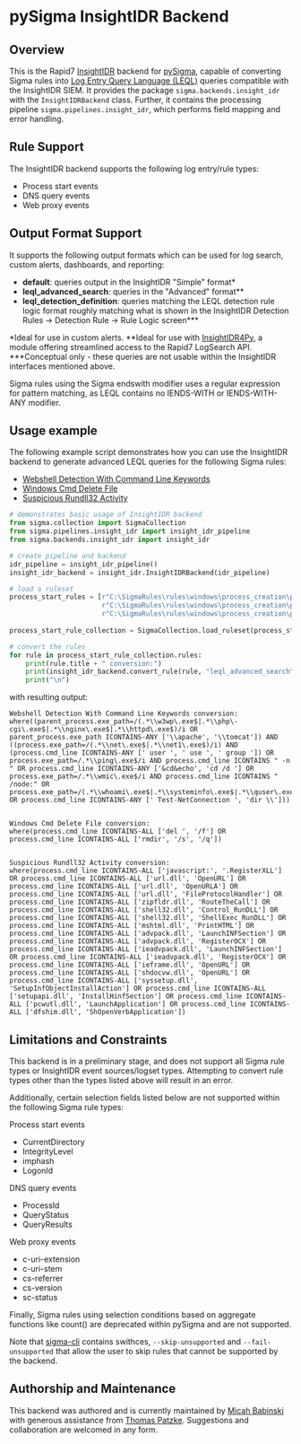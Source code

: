 # pySigma InsightIDR Backend

## Overview
This is the Rapid7 [InsightIDR](https://www.rapid7.com/products/insightidr/) backend for [pySigma](https://github.com/SigmaHQ/pySigma), capable of converting Sigma rules into [Log Entry Query Language (LEQL)](https://docs.rapid7.com/insightidr/use-a-search-language) queries compatible with the InsightIDR SIEM. It provides the package `sigma.backends.insight_idr` with the `InsightIDRBackend` class.
Further, it contains the processing pipeline `sigma.pipelines.insight_idr`, which performs field mapping and error handling.

## Rule Support
The InsightIDR backend supports the following log entry/rule types:

* Process start events
* DNS query events
* Web proxy events

## Output Format Support
It supports the following output formats which can be used for log search, custom alerts, dashboards, and reporting:

* **default**: queries output in the InsightIDR "Simple" format* 
* **leql_advanced_search**: queries in the "Advanced" format**
* **leql_detection_definition**: queries matching the LEQL detection rule logic format roughly matching what is shown in the InsightIDR Detection Rules -> Detection Rule -> Rule Logic screen***

*Ideal for use in custom alerts.
**Ideal for use with [InsightIDR4Py](https://github.com/mbabinski/InsightIDR4Py), a module offering streamlined access to the Rapid7 LogSearch API.
***Conceptual only - these queries are not usable within the InsightIDR interfaces mentioned above.

Sigma rules using the Sigma endswith modifier uses a regular expression for pattern matching, as LEQL contains no IENDS-WITH or IENDS-WITH-ANY modifier. 

## Usage example
The following example script demonstrates how you can use the InsightIDR backend to generate advanced LEQL queries for the following Sigma rules:
* [Webshell Detection With Command Line Keywords](https://github.com/SigmaHQ/sigma/blob/master/rules/windows/process_creation/proc_creation_win_webshell_detection.yml)
* [Windows Cmd Delete File](https://github.com/SigmaHQ/sigma/blob/master/rules/windows/process_creation/proc_creation_win_cmd_delete.yml)
* [Suspicious Rundll32 Activity](https://github.com/SigmaHQ/sigma/blob/master/rules/windows/process_creation/proc_creation_win_susp_rundll32_activity.yml)
```python
# demonstrates basic usage of InsightIDR backend
from sigma.collection import SigmaCollection
from sigma.pipelines.insight_idr import insight_idr_pipeline
from sigma.backends.insight_idr import insight_idr

# create pipeline and backend
idr_pipeline = insight_idr_pipeline()
insight_idr_backend = insight_idr.InsightIDRBackend(idr_pipeline)

# load a ruleset
process_start_rules = [r"C:\SigmaRules\rules\windows\process_creation\proc_creation_win_webshell_detection.yml",
                       r"C:\SigmaRules\rules\windows\process_creation\proc_creation_win_cmd_delete.yml",
                       r"C:\SigmaRules\rules\windows\process_creation\proc_creation_win_susp_rundll32_activity.yml"]
					   
process_start_rule_collection = SigmaCollection.load_ruleset(process_start_rules)

# convert the rules
for rule in process_start_rule_collection.rules:
    print(rule.title + " conversion:")
    print(insight_idr_backend.convert_rule(rule, "leql_advanced_search")[0])
    print("\n")
```

with resulting output:
```
Webshell Detection With Command Line Keywords conversion:
where((parent_process.exe_path=/(.*\\w3wp\.exe$|.*\\php\-cgi\.exe$|.*\\nginx\.exe$|.*\\httpd\.exe$)/i OR parent_process.exe_path ICONTAINS-ANY ['\\apache', '\\tomcat']) AND ((process.exe_path=/(.*\\net\.exe$|.*\\net1\.exe$)/i) AND (process.cmd_line ICONTAINS-ANY [' user ', ' use ', ' group ']) OR process.exe_path=/.*\\ping\.exe$/i AND process.cmd_line ICONTAINS " -n " OR process.cmd_line ICONTAINS-ANY ['&cd&echo', 'cd /d '] OR process.exe_path=/.*\\wmic\.exe$/i AND process.cmd_line ICONTAINS " /node:" OR process.exe_path=/(.*\\whoami\.exe$|.*\\systeminfo\.exe$|.*\\quser\.exe$|.*\\ipconfig\.exe$|.*\\pathping\.exe$|.*\\tracert\.exe$|.*\\netstat\.exe$|.*\\schtasks\.exe$|.*\\vssadmin\.exe$|.*\\wevtutil\.exe$|.*\\tasklist\.exe$)/i OR process.cmd_line ICONTAINS-ANY [' Test-NetConnection ', 'dir \\']))


Windows Cmd Delete File conversion:
where(process.cmd_line ICONTAINS-ALL ['del ', '/f'] OR process.cmd_line ICONTAINS-ALL ['rmdir', '/s', '/q'])


Suspicious Rundll32 Activity conversion:
where(process.cmd_line ICONTAINS-ALL ['javascript:', '.RegisterXLL'] OR process.cmd_line ICONTAINS-ALL ['url.dll', 'OpenURL'] OR process.cmd_line ICONTAINS-ALL ['url.dll', 'OpenURLA'] OR process.cmd_line ICONTAINS-ALL ['url.dll', 'FileProtocolHandler'] OR process.cmd_line ICONTAINS-ALL ['zipfldr.dll', 'RouteTheCall'] OR process.cmd_line ICONTAINS-ALL ['shell32.dll', 'Control_RunDLL'] OR process.cmd_line ICONTAINS-ALL ['shell32.dll', 'ShellExec_RunDLL'] OR process.cmd_line ICONTAINS-ALL ['mshtml.dll', 'PrintHTML'] OR process.cmd_line ICONTAINS-ALL ['advpack.dll', 'LaunchINFSection'] OR process.cmd_line ICONTAINS-ALL ['advpack.dll', 'RegisterOCX'] OR process.cmd_line ICONTAINS-ALL ['ieadvpack.dll', 'LaunchINFSection'] OR process.cmd_line ICONTAINS-ALL ['ieadvpack.dll', 'RegisterOCX'] OR process.cmd_line ICONTAINS-ALL ['ieframe.dll', 'OpenURL'] OR process.cmd_line ICONTAINS-ALL ['shdocvw.dll', 'OpenURL'] OR process.cmd_line ICONTAINS-ALL ['syssetup.dll', 'SetupInfObjectInstallAction'] OR process.cmd_line ICONTAINS-ALL ['setupapi.dll', 'InstallHinfSection'] OR process.cmd_line ICONTAINS-ALL ['pcwutl.dll', 'LaunchApplication'] OR process.cmd_line ICONTAINS-ALL ['dfshim.dll', 'ShOpenVerbApplication'])
```

## Limitations and Constraints
This backend is in a preliminary stage, and does not support all Sigma rule types or InsightIDR event sources/logset types. Attempting to convert rule types other than the types listed above will result in an error.

Additionally, certain selection fields listed below are not supported within the following Sigma rule types:

Process start events
* CurrentDirectory
* IntegrityLevel
* imphash
* LogonId

DNS query events
* ProcessId
* QueryStatus
* QueryResults

Web proxy events
* c-uri-extension
* c-uri-stem
* cs-referrer
* cs-version
* sc-status

Finally, Sigma rules using selection conditions based on aggregate functions like count() are deprecated within pySigma and are not supported.

Note that [sigma-cli](https://github.com/SigmaHQ/sigma-cli) contains swithces, ```--skip-unsupported``` and ```--fail-unsupported``` that allow the user to skip rules that cannot be supported by the backend.

## Authorship and Maintenance
This backend was authored and is currently maintained by [Micah Babinski](https://github.com/mbabinski/) with generous assistance from [Thomas Patzke](https://github.com/thomaspatzke). Suggestions and collaboration are welcomed in any form.
